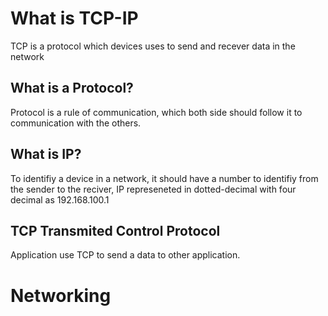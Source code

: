 # What is TCP-IP
TCP is a protocol which devices uses to send and recever data in the network 

## What is a Protocol? 
Protocol is a rule of communication, which both side should follow it to communication with the others.

## What is IP? 
To identifiy a device in a network, it should have a number to identifiy from the sender to the reciver, IP represeneted in dotted-decimal with four decimal as 192.168.100.1  

## TCP Transmited Control Protocol 
Application use TCP to send a data to other application. 

# Networking 

